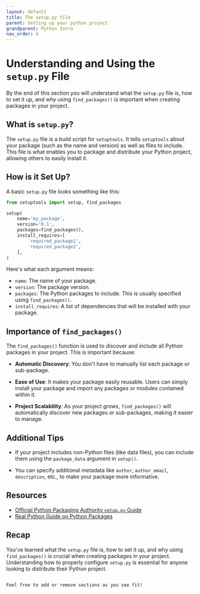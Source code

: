 ```yaml
---
layout: default
title: The setup.py file
parent: Setting up your python project
grandparent: Python Intro
nav_order: 4
---
```



# Understanding and Using the `setup.py` File

By the end of this section you will understand what the `setup.py` file is, how to set it up, and why using `find_packages()` is important when creating packages in your project.

## What is `setup.py`?

The `setup.py` file is a build script for `setuptools`. It tells `setuptools` about your package (such as the name and version) as well as files to include. This file is what enables you to package and distribute your Python project, allowing others to easily install it.

## How is it Set Up?

A basic `setup.py` file looks something like this:

```python
from setuptools import setup, find_packages

setup(
    name='my_package',
    version='0.1',
    packages=find_packages(),
    install_requires=[
        'required_package1',
        'required_package2',
    ],
)
```

Here's what each argument means:

- `name`: The name of your package.
- `version`: The package version.
- `packages`: The Python packages to include. This is usually specified using `find_packages()`.
- `install_requires`: A list of dependencies that will be installed with your package.

## Importance of `find_packages()`

The `find_packages()` function is used to discover and include all Python packages in your project. This is important because:

- **Automatic Discovery**: You don't have to manually list each package or sub-package.
  
- **Ease of Use**: It makes your package easily reusable. Users can simply install your package and import any packages or modules contained within it.

- **Project Scalability**: As your project grows, `find_packages()` will automatically discover new packages or sub-packages, making it easier to manage.

## Additional Tips

- If your project includes non-Python files (like data files), you can include them using the `package_data` argument in `setup()`.

- You can specify additional metadata like `author`, `author_email`, `description`, etc., to make your package more informative.

## Resources

- [Official Python Packaging Authority `setup.py` Guide](https://packaging.python.org/guides/distributing-packages-using-setuptools/#setup-py)
- [Real Python Guide on Python Packages](https://realpython.com/tutorials/packages/)

## Recap

You've learned what the `setup.py` file is, how to set it up, and why using `find_packages()` is crucial when creating packages in your project. Understanding how to properly configure `setup.py` is essential for anyone looking to distribute their Python project.
```

Feel free to add or remove sections as you see fit!